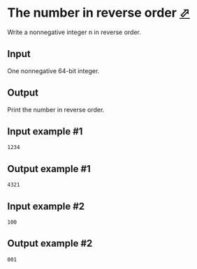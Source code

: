 # The number in reverse order [⬀](https://www.e-olymp.com/en/contests/9563/problems/83872)
Write a nonnegative integer n in reverse order.

## Input
One nonnegative 64-bit integer.

## Output
Print the number in reverse order.

## Input example #1
```
1234
```

## Output example #1
```
4321
```

## Input example #2
```
100
```

## Output example #2
```
001
```
